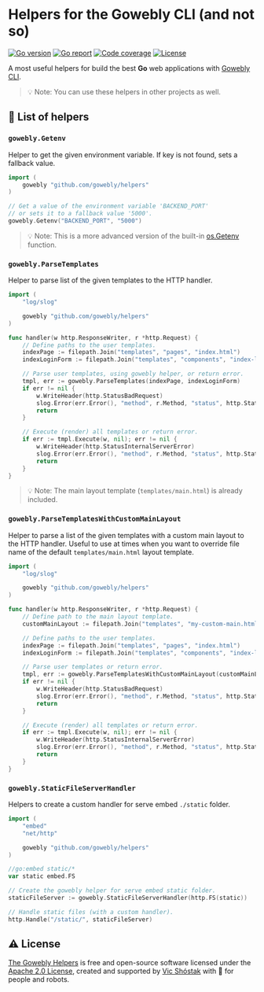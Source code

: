 # Helpers for the Gowebly CLI (and not so)

[![Go version][go_version_img]][go_dev_url]
[![Go report][go_report_img]][go_report_url]
[![Code coverage][go_code_coverage_img]][go_code_coverage_url]
[![License][repo_license_img]][repo_license_url]

A most useful helpers for build the best **Go** web applications with [Gowebly CLI][gowebly_url].

> 💡 Note: You can use these helpers in other projects as well.

## 📖 List of helpers

### `gowebly.Getenv`

Helper to get the given environment variable. If key is not found, sets a fallback value.

```go
import (
    gowebly "github.com/gowebly/helpers"
)

// Get a value of the environment variable 'BACKEND_PORT'
// or sets it to a fallback value '5000'.
gowebly.Getenv("BACKEND_PORT", "5000")
```

> 💡 Note: This is a more advanced version of the built-in [os.Getenv][go_os_getenv_url] function.

### `gowebly.ParseTemplates`

Helper to parse list of the given templates to the HTTP handler.

```go
import (
    "log/slog"

    gowebly "github.com/gowebly/helpers"
)

func handler(w http.ResponseWriter, r *http.Request) {
    // Define paths to the user templates.
    indexPage := filepath.Join("templates", "pages", "index.html")
    indexLoginForm := filepath.Join("templates", "components", "index-login-form.html")

    // Parse user templates, using gowebly helper, or return error.
    tmpl, err := gowebly.ParseTemplates(indexPage, indexLoginForm)
    if err != nil {
        w.WriteHeader(http.StatusBadRequest)
        slog.Error(err.Error(), "method", r.Method, "status", http.StatusBadRequest, "path", r.URL.Path)
        return
    }

    // Execute (render) all templates or return error.
    if err := tmpl.Execute(w, nil); err != nil {
        w.WriteHeader(http.StatusInternalServerError)
        slog.Error(err.Error(), "method", r.Method, "status", http.StatusInternalServerError, "path", r.URL.Path)
        return
    }
}
```

> 💡 Note: The main layout template (`templates/main.html`) is already included.

### `gowebly.ParseTemplatesWithCustomMainLayout`

Helper to parse a list of the given templates with a custom main layout to the HTTP handler. Useful to use at times when you want to override file name of the default `templates/main.html` layout template.

```go
import (
    "log/slog"

    gowebly "github.com/gowebly/helpers"
)

func handler(w http.ResponseWriter, r *http.Request) {
    // Define path to the main layout template.
    customMainLayout := filepath.Join("templates", "my-custom-main.html")

    // Define paths to the user templates.
    indexPage := filepath.Join("templates", "pages", "index.html")
    indexLoginForm := filepath.Join("templates", "components", "index-login-form.html")

    // Parse user templates or return error.
    tmpl, err := gowebly.ParseTemplatesWithCustomMainLayout(customMainLayout, indexPage, indexLoginForm)
    if err != nil {
        w.WriteHeader(http.StatusBadRequest)
        slog.Error(err.Error(), "method", r.Method, "status", http.StatusBadRequest, "path", r.URL.Path)
        return
    }

    // Execute (render) all templates or return error.
    if err := tmpl.Execute(w, nil); err != nil {
        w.WriteHeader(http.StatusInternalServerError)
        slog.Error(err.Error(), "method", r.Method, "status", http.StatusInternalServerError, "path", r.URL.Path)
        return
    }
}
```

### `gowebly.StaticFileServerHandler`

Helpers to create a custom handler for serve embed `./static` folder.

```go
import (
    "embed"
    "net/http"

    gowebly "github.com/gowebly/helpers"
)

//go:embed static/*
var static embed.FS

// Create the gowebly helper for serve embed static folder.
staticFileServer := gowebly.StaticFileServerHandler(http.FS(static))

// Handle static files (with a custom handler).
http.Handle("/static/", staticFileServer)
```

## ⚠️ License

[The Gowebly Helpers][repo_url] is free and open-source software licensed under the [Apache 2.0 License][repo_license_url], created and supported by [Vic Shóstak][author_url] with 🩵 for people and robots.

<!-- Go links -->

[go_report_url]: https://goreportcard.com/report/github.com/gowebly/helpers
[go_dev_url]: https://pkg.go.dev/github.com/gowebly/helpers
[go_version_img]: https://img.shields.io/badge/Go-1.21+-00ADD8?style=for-the-badge&logo=go
[go_code_coverage_url]: https://codecov.io/gh/gowebly/helpers
[go_code_coverage_img]: https://img.shields.io/codecov/c/gh/gowebly/helpers.svg?logo=codecov&style=for-the-badge
[go_report_img]: https://img.shields.io/badge/Go_report-A+-success?style=for-the-badge&logo=none
[go_os_getenv_url]: https://pkg.go.dev/os#Getenv

<!-- Repository links -->

[repo_url]: https://github.com/gowebly/helpers
[repo_license_url]: https://github.com/gowebly/helpers/blob/main/LICENSE
[repo_license_img]: https://img.shields.io/badge/license-Apache_2.0-red?style=for-the-badge&logo=none

<!-- Author links -->

[author_url]: https://github.com/koddr

<!-- README links -->

[gowebly_url]: https://github.com/gowebly/gowebly
